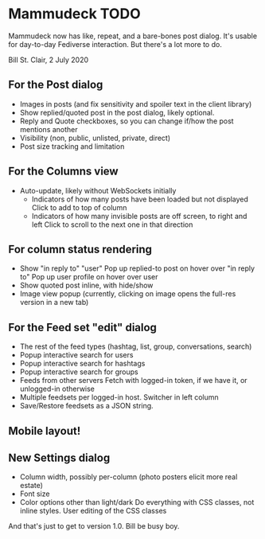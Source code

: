 # Mammudeck TODO

Mammudeck now has like, repeat, and a bare-bones post dialog. It's usable for day-to-day Fediverse interaction. But there's a lot more to do.

Bill St. Clair, 2 July 2020

## For the Post dialog

* Images in posts (and fix sensitivity and spoiler text in the client library)
* Show replied/quoted post in the post dialog, likely optional.
* Reply and Quote checkboxes, so you can change if/how the post mentions another
* Visibility (non, public, unlisted, private, direct)
* Post size tracking and limitation

## For the Columns view

* Auto-update, likely without WebSockets initially
    * Indicators of how many posts have been loaded but not displayed
      Click to add to top of column
    * Indicators of how many invisible posts are off screen, to right and left
      Click to scroll to the next one in that direction

## For column status rendering

* Show "in reply to" "user"
    Pop up replied-to post on hover over "in reply to"
    Pop up user profile on hover over user
* Show quoted post inline, with hide/show
* Image view popup (currently, clicking on image opens the full-res version in a new tab)

## For the Feed set "edit" dialog

* The rest of the feed types (hashtag, list, group, conversations, search)
* Popup interactive search for users
* Popup interactive search for hashtags
* Popup interactive search for groups
* Feeds from other servers
    Fetch with logged-in token, if we have it, or unlogged-in otherwise
* Multiple feedsets per logged-in host.
    Switcher in left column
* Save/Restore feedsets as a JSON string.

## Mobile layout!

## New Settings dialog

* Column width, possibly per-column (photo posters elicit more real estate)
* Font size
* Color options other than light/dark
    Do everything with CSS classes, not inline styles.
    User editing of the CSS classes

And that's just to get to version 1.0. Bill be busy boy.
